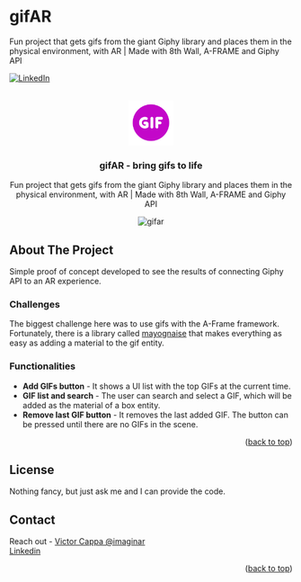 # gifAR
Fun project that gets gifs from the giant Giphy library and places them in the physical environment, with AR | Made with 8th Wall, A-FRAME and Giphy API

<div id="top"></div>

[![LinkedIn][linkedin-shield]][linkedin-url]


<!-- PROJECT LOGO -->
 

<br />
<div align="center">
  <a href="https://github.com/victorcappa/ecolab">
    <img src="logo.png" alt="Logo" width="80" height="80">
  </a>

<h3 align="center">gifAR - bring gifs to life</h3>

  <p align="center">
Fun project that gets gifs from the giant Giphy library and places them in the physical environment, with AR | Made with 8th Wall, A-FRAME and Giphy API
  </p>
  

![gifar](https://github.com/victorcappa/gifar/assets/40408965/68237c8b-850a-4bfe-9e72-e3c55f4b110f)



</div>


<!-- ABOUT THE PROJECT -->
## About The Project

 
<p align="left">
 <p> 
Simple proof of concept developed to see the results of connecting Giphy API to an AR experience.

 </p>
 
  <h3>Challenges</h3
<p>
  The biggest challenge here was to use gifs with the A-Frame framework.
  Fortunately, there is a library called <a href="https://github.com/mayognaise/aframe-gif-shader" target="_blank">mayognaise</a>
  that makes everything as easy as adding a material to the gif entity.
</p>

<h3>Functionalities</h3>
 
<p>
  <ul>
    <li><b>Add GIFs button</b> - It shows a UI list with the top GIFs at the current time.</li>
    <li><b>GIF list and search</b> - The user can search and select a GIF, which will be added as the material of a box entity.</li>
    <li><b>Remove last GIF button</b> - It removes the last added GIF. The button can be pressed until there are no GIFs in the scene.</li>
  </ul>
</p>



<p align="right">(<a href="#top">back to top</a>)</p>


<!-- LICENSE -->
## License

Nothing fancy, but just ask me and I can provide the code.

<!-- CONTACT -->
## Contact

Reach out - <a href = "mailto: victorcappa@imaginar.dev">Victor Cappa @imaginar</a>
<br>
<a href="https://www.linkedin.com/in/victor-cappa-50839788/">Linkedin</a>

<p align="right">(<a href="#top">back to top</a>)</p>

[linkedin-shield]: https://img.shields.io/badge/-LinkedIn-black.svg?style=for-the-badge&logo=linkedin&colorB=555
[linkedin-url]: https://www.linkedin.com/in/victor-cappa-50839788/
